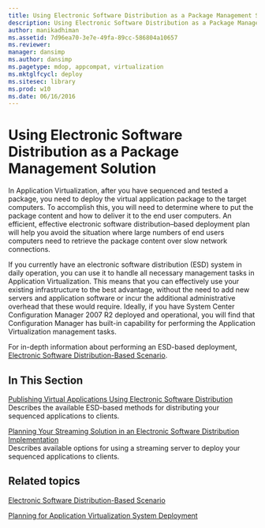 ```yaml
---
title: Using Electronic Software Distribution as a Package Management Solution
description: Using Electronic Software Distribution as a Package Management Solution
author: manikadhiman
ms.assetid: 7d96ea70-3e7e-49fa-89cc-586804a10657
ms.reviewer: 
manager: dansimp
ms.author: dansimp
ms.pagetype: mdop, appcompat, virtualization
ms.mktglfcycl: deploy
ms.sitesec: library
ms.prod: w10
ms.date: 06/16/2016
---
```



# Using Electronic Software Distribution as a Package Management Solution


In Application Virtualization, after you have sequenced and tested a package, you need to deploy the virtual application package to the target computers. To accomplish this, you will need to determine where to put the package content and how to deliver it to the end user computers. An efficient, effective electronic software distribution–based deployment plan will help you avoid the situation where large numbers of end users computers need to retrieve the package content over slow network connections.

If you currently have an electronic software distribution (ESD) system in daily operation, you can use it to handle all necessary management tasks in Application Virtualization. This means that you can effectively use your existing infrastructure to the best advantage, without the need to add new servers and application software or incur the additional administrative overhead that these would require. Ideally, if you have System Center Configuration Manager 2007 R2 deployed and operational, you will find that Configuration Manager has built-in capability for performing the Application Virtualization management tasks.

For in-depth information about performing an ESD-based deployment, [Electronic Software Distribution-Based Scenario](electronic-software-distribution-based-scenario.md).

## In This Section


<a href="" id="publishing-virtual-applications-using-electronic-software-distribution"></a>[Publishing Virtual Applications Using Electronic Software Distribution](publishing-virtual-applications-using-electronic-software-distribution.md)  
Describes the available ESD-based methods for distributing your sequenced applications to clients.

<a href="" id="planning-your-streaming-solution-in-an-electronic-software-distribution-implementation"></a>[Planning Your Streaming Solution in an Electronic Software Distribution Implementation](planning-your-streaming-solution-in-an-electronic-software-distribution-implementation.md)  
Describes available options for using a streaming server to deploy your sequenced applications to clients.

## Related topics


[Electronic Software Distribution-Based Scenario](electronic-software-distribution-based-scenario.md)

[Planning for Application Virtualization System Deployment](planning-for-application-virtualization-system-deployment.md)

 

 





